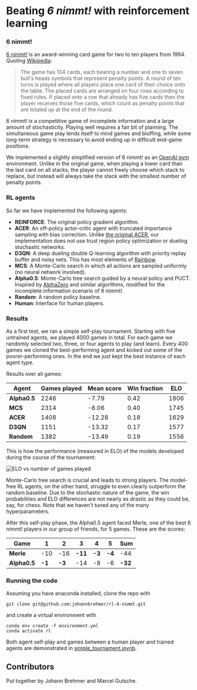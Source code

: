 # Beating *6 nimmt!* with reinforcement learning


### 6 nimmt!

[6 nimmt!](https://boardgamegeek.com/boardgame/432/6-nimmt) is an award-winning card game for two to ten players from 1994. Quoting [Wikipedia](https://en.wikipedia.org/wiki/6_Nimmt!):
> The game has 104 cards, each bearing a number and one to seven bull's heads symbols that represent penalty points. A round of ten turns is played where all players place one card of their choice onto the table. The placed cards are arranged on four rows according to fixed rules. If placed onto a row that already has five cards then the player receives those five cards, which count as penalty points that are totaled up at the end of the round.

6 nimmt! is a competitive game of incomplete information and a large amount of stochasticity. Playing well requires a fair bit of planning. The simultaneous game play lends itself to mind games and bluffing, while some long-term strategy is necessary to avoid ending up in difficult end-game positions.

We implemented a slightly simplified version of 6 nimmt! as an [OpenAI gym](https://gym.openai.com/) environment. Unlike in the original game, when playing a lower card than the last card on all stacks, the player cannot freely choose which stack to replace, but instead will always take the stack with the smallest number of penalty points.


### RL agents

So far we have implemented the following agents:
- **REINFORCE**: The original policy gradient algorithm.
- **ACER**: An off-policy actor-critic agent with truncated importance sampling with bias correction. Unlike [the original ACER](https://arxiv.org/abs/1611.01224), our implementation does not use trust region policy optimization or dueling stochastic networks.
- **D3QN**: A deep dueling double Q-learning algorithm with priority replay buffer and noisy nets. This has most elements of [Rainbow](https://arxiv.org/abs/1710.02298).
- **MCS**: A Monte-Carlo search in which all actions are sampled uniformly (no neural network involved).
- **Alpha0.5**: Monte-Carlo tree search guided by a neural policy and PUCT. Inspired by [AlphaZero](https://arxiv.org/abs/1712.01815) and similar algorithms, modified for the incomplete information scenario of 6 nimmt!.
- **Random**: A random policy baseline.
- **Human**: Interface for human players. 


### Results

As a first test, we ran a simple self-play tournament. Starting with five untrained agents, we played 4000 games in total. For each game we randomly selected two, three, or four agents to play (and learn). Every 400 games we cloned the best-performing agent and kicked out some of the poorer-performing ones. In the end we just kept the best instance of each agent type.

Results over all games:

| Agent | Games played | Mean score | Win fraction | ELO |
|---|---|---|---|---|
| **Alpha0.5** |  2246 |      -7.79 |         0.42 | 1806 
| **MCS** |  2314 |      -8.06 |         0.40 | 1745 
| **ACER** |  1408 |     -12.28 |         0.18 | 1629 | 
| **D3QN** |   1151 |     -13.32 |         0.17 | 1577 |
| **Random** |  1382 |     -13.49 |         0.19 | 1556 

This is how the performance (measured in ELO) of the models developed during the course of the tournament:

![ELO vs number of games played](experiments/elo.png)

Monte-Carlo tree search is crucial and leads to strong players. The model-free RL agents, on the other hand,  struggle to even clearly outperform the random baseline. Due to the stochastic nature of the game, the win probabilities and ELO differences are not nearly as drastic as they could be, say, for chess. Note that we haven't tuned any of the many hyperparameters.

After this self-play phase, the Alpha0.5 agent faced Merle, one of the best 6 nimmt! players in our group of friends, for 5 games. These are the scores:

| Game | 1 | 2 | 3 | 4 | 5 | Sum |
|---|---|---|---|---|---|---|
| **Merle** | -10 | -16 | **-11** | **-3** | **-4** | -44 |
| **Alpha0.5** | **-1** | **-3** | -14 | -8 | -6 | **-32** |


### Running the code

Assuming you have anaconda installed, clone the repo with

```
git clone git@github.com:johannbrehmer/rl-6-nimmt.git
```

and create a virtual environment with

```
conda env create -f environment.yml
conda activate rl
```

Both agent self-play and games between a human player and trained agents are demonstrated in [simple_tournament.ipynb](experiments/simple_tournament.ipynb).


## Contributors

Put together by Johann Brehmer and Marcel Gutsche.
